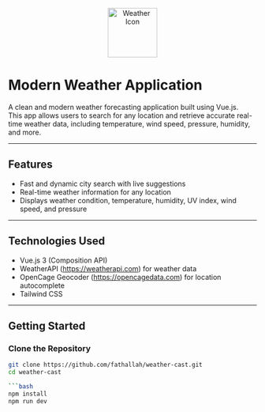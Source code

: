 <p align="center">
  <img src="https://cdn-icons-png.flaticon.com/512/1779/1779940.png" alt="Weather Icon" width="100" />
</p>


# Modern Weather Application

A clean and modern weather forecasting application built using Vue.js.  
This app allows users to search for any location and retrieve accurate real-time weather data, including temperature, wind speed, pressure, humidity, and more.

---

## Features

- Fast and dynamic city search with live suggestions
- Real-time weather information for any location
- Displays weather condition, temperature, humidity, UV index, wind speed, and pressure

---

## Technologies Used

- Vue.js 3 (Composition API)
- WeatherAPI (https://weatherapi.com) for weather data
- OpenCage Geocoder (https://opencagedata.com) for location autocomplete
- Tailwind CSS

---

## Getting Started

### Clone the Repository

```bash
git clone https://github.com/fathallah/weather-cast.git
cd weather-cast

```bash
npm install
npm run dev
